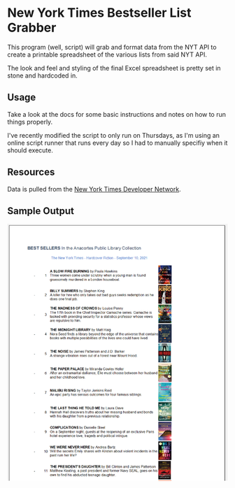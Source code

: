 # New York Times Bestseller List Grabber

This program (well, script) will grab and format data from the NYT API to create a printable spreadsheet of the various lists from said NYT API.

The look and feel and styling of the final Excel spreadsheet is pretty set in stone and hardcoded in.

## Usage

Take a look at the docs for some basic instructions and notes on how to run things properly.

I've recently modified the script to only run on Thursdays, as I'm using an online script runner that runs every day so I had to manually specifiy when it should execute.

## Resources

Data is pulled from the [New York Times Developer Network](https://developer.nytimes.com/).

## Sample Output

![Sample output](resources/sample_output.PNG)